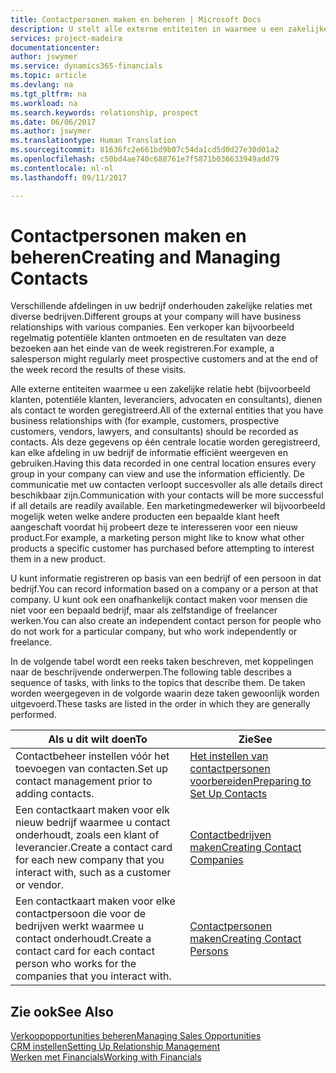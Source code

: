 ```yaml
---
title: Contactpersonen maken en beheren | Microsoft Docs
description: U stelt alle externe entiteiten in waarmee u een zakelijke relatie hebt (zoals prospects, klanten, leveranciers en consultants) als contacten.
services: project-madeira
documentationcenter: 
author: jswymer
ms.service: dynamics365-financials
ms.topic: article
ms.devlang: na
ms.tgt_pltfrm: na
ms.workload: na
ms.search.keywords: relationship, prospect
ms.date: 06/06/2017
ms.author: jswymer
ms.translationtype: Human Translation
ms.sourcegitcommit: 81636fc2e661bd9b07c54da1cd5d0d27e30d01a2
ms.openlocfilehash: c50bd4ae740c688761e7f5871b036633949add79
ms.contentlocale: nl-nl
ms.lasthandoff: 09/11/2017

---
```

# <a name="creating-and-managing-contacts"></a><span data-ttu-id="2f2e1-103">Contactpersonen maken en beheren</span><span class="sxs-lookup"><span data-stu-id="2f2e1-103">Creating and Managing Contacts</span></span>
<span data-ttu-id="2f2e1-104">Verschillende afdelingen in uw bedrijf onderhouden zakelijke relaties met diverse bedrijven.</span><span class="sxs-lookup"><span data-stu-id="2f2e1-104">Different groups at your company will have business relationships with various companies.</span></span> <span data-ttu-id="2f2e1-105">Een verkoper kan bijvoorbeeld regelmatig potentiële klanten ontmoeten en de resultaten van deze bezoeken aan het einde van de week registreren.</span><span class="sxs-lookup"><span data-stu-id="2f2e1-105">For example, a salesperson might regularly meet prospective customers and at the end of the week record the results of these visits.</span></span>

<span data-ttu-id="2f2e1-106">Alle externe entiteiten waarmee u een zakelijke relatie hebt (bijvoorbeeld klanten, potentiële klanten, leveranciers, advocaten en consultants), dienen als contact te worden geregistreerd.</span><span class="sxs-lookup"><span data-stu-id="2f2e1-106">All of the external entities that you have business relationships with (for example, customers, prospective customers, vendors, lawyers, and consultants) should be recorded as contacts.</span></span> <span data-ttu-id="2f2e1-107">Als deze gegevens op één centrale locatie worden geregistreerd, kan elke afdeling in uw bedrijf de informatie efficiënt weergeven en gebruiken.</span><span class="sxs-lookup"><span data-stu-id="2f2e1-107">Having this data recorded in one central location ensures every group in your company can view and use the information efficiently.</span></span> <span data-ttu-id="2f2e1-108">De communicatie met uw contacten verloopt succesvoller als alle details direct beschikbaar zijn.</span><span class="sxs-lookup"><span data-stu-id="2f2e1-108">Communication with your contacts will be more successful if all details are readily available.</span></span> <span data-ttu-id="2f2e1-109">Een marketingmedewerker wil bijvoorbeeld mogelijk weten welke andere producten een bepaalde klant heeft aangeschaft voordat hij probeert deze te interesseren voor een nieuw product.</span><span class="sxs-lookup"><span data-stu-id="2f2e1-109">For example, a marketing person might like to know what other products a specific customer has purchased before attempting to interest them in a new product.</span></span>

<span data-ttu-id="2f2e1-110">U kunt informatie registreren op basis van een bedrijf of een persoon in dat bedrijf.</span><span class="sxs-lookup"><span data-stu-id="2f2e1-110">You can record information based on a company or a person at that company.</span></span> <span data-ttu-id="2f2e1-111">U kunt ook een onafhankelijk contact maken voor mensen die niet voor een bepaald bedrijf, maar als zelfstandige of freelancer werken.</span><span class="sxs-lookup"><span data-stu-id="2f2e1-111">You can also create an independent contact person for people who do not work for a particular company, but who work independently or freelance.</span></span>

<span data-ttu-id="2f2e1-112">In de volgende tabel wordt een reeks taken beschreven, met koppelingen naar de beschrijvende onderwerpen.</span><span class="sxs-lookup"><span data-stu-id="2f2e1-112">The following table describes a sequence of tasks, with links to the topics that describe them.</span></span> <span data-ttu-id="2f2e1-113">De taken worden weergegeven in de volgorde waarin deze taken gewoonlijk worden uitgevoerd.</span><span class="sxs-lookup"><span data-stu-id="2f2e1-113">These tasks are listed in the order in which they are generally performed.</span></span>

| <span data-ttu-id="2f2e1-114">Als u dit wilt doen</span><span class="sxs-lookup"><span data-stu-id="2f2e1-114">To</span></span> | <span data-ttu-id="2f2e1-115">Zie</span><span class="sxs-lookup"><span data-stu-id="2f2e1-115">See</span></span> |
| --- | --- |
| <span data-ttu-id="2f2e1-116">Contactbeheer instellen vóór het toevoegen van contacten.</span><span class="sxs-lookup"><span data-stu-id="2f2e1-116">Set up contact management prior to adding contacts.</span></span> |[<span data-ttu-id="2f2e1-117">Het instellen van contactpersonen voorbereiden</span><span class="sxs-lookup"><span data-stu-id="2f2e1-117">Preparing to Set Up Contacts</span></span>](marketing-setup-contacts.md) |
| <span data-ttu-id="2f2e1-118">Een contactkaart maken voor elk nieuw bedrijf waarmee u contact onderhoudt, zoals een klant of leverancier.</span><span class="sxs-lookup"><span data-stu-id="2f2e1-118">Create a contact card for each new company that you interact with, such as a customer or vendor.</span></span> |[<span data-ttu-id="2f2e1-119">Contactbedrijven maken</span><span class="sxs-lookup"><span data-stu-id="2f2e1-119">Creating Contact Companies</span></span>](marketing-create-contact-companies.md) |
| <span data-ttu-id="2f2e1-120">Een contactkaart maken voor elke contactpersoon die voor de bedrijven werkt waarmee u contact onderhoudt.</span><span class="sxs-lookup"><span data-stu-id="2f2e1-120">Create a contact card for each contact person who works for the companies that you interact with.</span></span> |[<span data-ttu-id="2f2e1-121">Contactpersonen maken</span><span class="sxs-lookup"><span data-stu-id="2f2e1-121">Creating Contact Persons</span></span>](marketing-create-contact-persons.md) |

## <a name="see-also"></a><span data-ttu-id="2f2e1-122">Zie ook</span><span class="sxs-lookup"><span data-stu-id="2f2e1-122">See Also</span></span>
[<span data-ttu-id="2f2e1-123">Verkoopopportunities beheren</span><span class="sxs-lookup"><span data-stu-id="2f2e1-123">Managing Sales Opportunities</span></span>](marketing-manage-sales-opportunities.md)  
[<span data-ttu-id="2f2e1-124">CRM instellen</span><span class="sxs-lookup"><span data-stu-id="2f2e1-124">Setting Up Relationship Management</span></span>](marketing-setup-marketing.md)  
[<span data-ttu-id="2f2e1-125">Werken met Financials</span><span class="sxs-lookup"><span data-stu-id="2f2e1-125">Working with Financials</span></span>](ui-work-product.md)  

